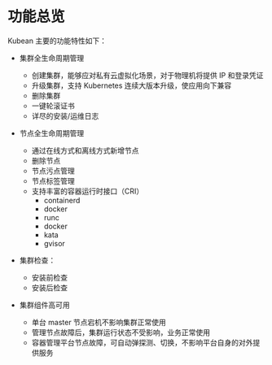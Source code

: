 # 功能总览

Kubean 主要的功能特性如下：

- 集群全生命周期管理
  - 创建集群，能够应对私有云虚拟化场景，对于物理机将提供 IP 和登录凭证
  - 升级集群，支持 Kubernetes 连续大版本升级，使应用向下兼容
  - 删除集群
  - 一键轮滚证书
  - 详尽的安装/运维日志

- 节点全生命周期管理
  - 通过在线方式和离线方式新增节点
  - 删除节点
  - 节点污点管理
  - 节点标签管理
  - 支持丰富的容器运行时接口（CRI）
    - containerd
    - docker
    - runc
    - docker
    - kata
    - gvisor
- 集群检查：
  - 安装前检查
  - 安装后检查

- 集群组件高可用
  - 单台 master 节点宕机不影响集群正常使用
  - 管理节点故障后，集群运行状态不受影响，业务正常使用
  - 容器管理平台节点故障，可自动弹探测、切换，不影响平台自身的对外提供服务

